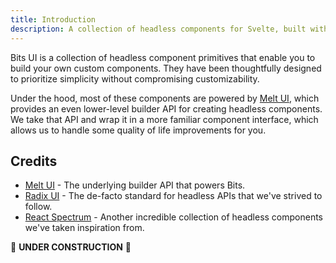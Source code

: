 ```yaml
---
title: Introduction
description: A collection of headless components for Svelte, built with Melt UI builders.
---
```


Bits UI is a collection of headless component primitives that enable you to build your own custom components. They have been thoughtfully designed to prioritize simplicity without compromising customizability.

Under the hood, most of these components are powered by [Melt UI](https://melt-ui.com), which provides an even lower-level builder API for creating headless components. We take that API and wrap it in a more familiar component interface, which allows us to handle some quality of life improvements for you.

## Credits

- [Melt UI](https://melt-ui.com) - The underlying builder API that powers Bits.
- [Radix UI](https://radix-ui.com) - The de-facto standard for headless APIs that we've strived to follow.
- [React Spectrum](https://react-spectrum.adobe.com) - Another incredible collection of headless components we've taken inspiration from.

🚧 **UNDER CONSTRUCTION** 🚧
